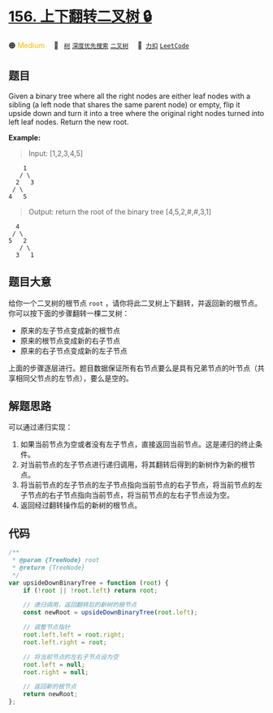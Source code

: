 # [156. 上下翻转二叉树 🔒](https://2xiao.github.io/leetcode-js/problem/0156.html)

🟠 <font color=#ffb800>Medium</font>&emsp; 🔖&ensp; [`树`](/tag/tree.md) [`深度优先搜索`](/tag/depth-first-search.md) [`二叉树`](/tag/binary-tree.md)&emsp; 🔗&ensp;[`力扣`](https://leetcode.cn/problems/binary-tree-upside-down) [`LeetCode`](https://leetcode.com/problems/binary-tree-upside-down)

## 题目

Given a binary tree where all the right nodes are either leaf nodes with a sibling (a left node that shares the same parent node) or empty, flip it upside down and turn it into a tree where the original right nodes turned into left leaf nodes. Return the new root.

**Example:**

> Input: [1,2,3,4,5]

        1
       / \
      2   3
     / \
    4   5

> Output: return the root of the binary tree [4,5,2,#,#,3,1]

      4
     / \
    5   2
       / \
      3   1

## 题目大意

给你一个二叉树的根节点 `root` ，请你将此二叉树上下翻转，并返回新的根节点。
你可以按下面的步骤翻转一棵二叉树：

- 原来的左子节点变成新的根节点
- 原来的根节点变成新的右子节点
- 原来的右子节点变成新的左子节点

上面的步骤逐层进行。题目数据保证所有右节点要么是具有兄弟节点的叶节点（共享相同父节点的左节点），要么是空的。

## 解题思路

可以通过递归实现：

1. 如果当前节点为空或者没有左子节点，直接返回当前节点。这是递归的终止条件。
2. 对当前节点的左子节点进行递归调用，将其翻转后得到的新树作为新的根节点。
3. 将当前节点的左子节点的左子节点指向当前节点的右子节点，将当前节点的左子节点的右子节点指向当前节点，将当前节点的左右子节点设为空。
4. 返回经过翻转操作后的新树的根节点。

## 代码

```javascript
/**
 * @param {TreeNode} root
 * @return {TreeNode}
 */
var upsideDownBinaryTree = function (root) {
	if (!root || !root.left) return root;

	// 递归调用，返回翻转后的新树的根节点
	const newRoot = upsideDownBinaryTree(root.left);

	// 调整节点指针
	root.left.left = root.right;
	root.left.right = root;

	// 将当前节点的左右子节点设为空
	root.left = null;
	root.right = null;

	// 返回新的根节点
	return newRoot;
};
```
